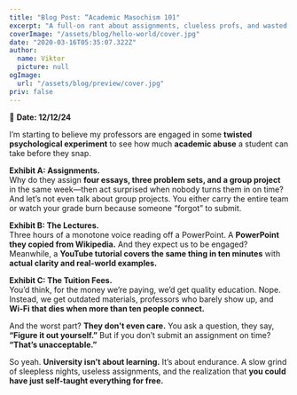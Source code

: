 ```yaml
---
title: "Blog Post: “Academic Masochism 101"
excerpt: "A full-on rant about assignments, clueless profs, and wasted tuition"
coverImage: "/assets/blog/hello-world/cover.jpg"
date: "2020-03-16T05:35:07.322Z"
author:
  name: Viktor
  picture: null
ogImage:
  url: "/assets/blog/preview/cover.jpg"
priv: false
---
```



:pushpin: **Date: 12/12/24**  

I’m starting to believe my professors are engaged in some **twisted psychological experiment** to see how much **academic abuse** a student can take before they snap.  

**Exhibit A: Assignments.**  
Why do they assign **four essays, three problem sets, and a group project** in the same week—then act surprised when nobody turns them in on time? And let’s not even talk about group projects. You either carry the entire team or watch your grade burn because someone “forgot” to submit.  

**Exhibit B: The Lectures.**  
Three hours of a monotone voice reading off a PowerPoint. A **PowerPoint they copied from Wikipedia.** And they expect us to be engaged? Meanwhile, a **YouTube tutorial covers the same thing in ten minutes** with **actual clarity and real-world examples.**  

**Exhibit C: The Tuition Fees.**  
You’d think, for the money we’re paying, we’d get quality education. Nope. Instead, we get outdated materials, professors who barely show up, and **Wi-Fi that dies when more than ten people connect.**  

And the worst part? **They don't even care.** You ask a question, they say, **“Figure it out yourself.”** But if you don’t submit an assignment on time? **“That’s unacceptable.”**  

So yeah. **University isn’t about learning.** It’s about endurance. A slow grind of sleepless nights, useless assignments, and the realization that **you could have just self-taught everything for free.**  